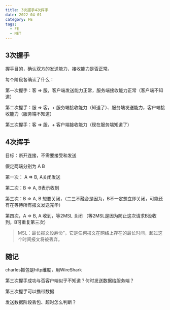 ```yaml
---
title: 3次握手4次挥手
date: 2022-04-01
category: FE
tags: 
  - FE
  - NET
---
```


<!-- more -->

## 3次握手

握手目的，确认双方的发送能力、接收能力是否正常。

每个阶段各确认了什么：

第一次握手：客 => 服，客户端发送能力正常，服务端接收能力正常（客户端不知道）

第二次握手：服 => 客，+ 服务端接收能力（知道了）、服务端发送能力，客户端接收能力（服务端不知道）

第三次握手：客 => 服，+ 客户端接收能力（现在服务端知道了）


## 4次挥手

目标：断开连接，不需要接受和发送

假定两端分别为 A B 

第一次： A => B, A关闭发送

第二次：B => A, B表示收到

第三次：B => A, B 想要关闭，（二三不融合是因为，B不一定想立即关闭，可能还有在等待所有报文发送完毕）

第四次，A => B, A 收到，等2MSL 关闭 （等2MSL是因为防止这次请求B没收到，B可重复第三次）

> MSL：最长报文段寿命”，它是任何报文在网络上存在的最长时间，超过这个时间报文将被丢弃。


## 随记

charles抓包是http维度，用WireShark

第三次握手成功与否客户端似乎不知道？何时发送数据给服务端？

第三次握手可以携带数据

发送数据阶段丢包、超时怎么判断？